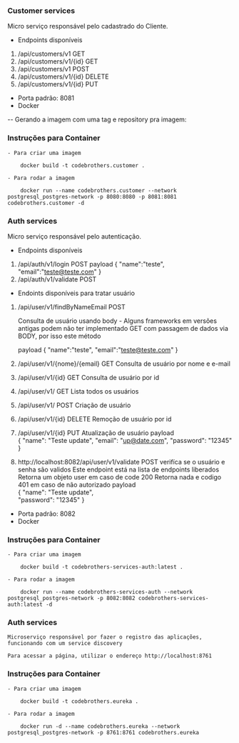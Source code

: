 ### Customer services

Micro serviço responsável pelo cadastrado do Cliente.

 - Endpoints disponíveis

 1. /api/customers/v1   GET
 2. /api/customers/v1/{id}  GET
 3. /api/customers/v1   POST
 4. /api/customers/v1/{id}  DELETE
 5. /api/customers/v1/{id}  PUT

 - Porta padrão: 8081 
 - Docker

 -- Gerando a imagem com uma tag e repository pra imagem: 

### Instruções para Container

    - Para criar uma imagem
        
        docker build -t codebrothers.customer .

    - Para rodar a imagem

        docker run --name codebrothers.customer --network postgresql_postgres-network -p 8080:8080 -p 8081:8081 codebrothers.customer -d

### Auth services

Micro serviço responsável pelo autenticação.

 - Endpoints disponíveis

 1. /api/auth/v1/login   POST
    payload
    {
    	"name":"teste",
    	"email":"teste@teste.com"
    }
 2. /api/auth/v1/validate   POST


 - Endoints disponíveis para tratar usuário

 1. /api/user/v1/findByNameEmail    POST    
 
    Consulta de usuário usando body - Alguns frameworks em versões antigas podem não ter implementado GET com passagem de dados via BODY, por isso este método

    payload
    {
        "name":"teste",
    	"email":"teste@teste.com"
    }

 2. /api/user/v1/{nome}/{email}     GET  Consulta de usuário por nome e e-mail

 3. /api/user/v1/{id}     GET  Consulta de usuário por id

 4. /api/user/v1/     GET  Lista todos os usuários

 5. /api/user/v1/    POST      Criação de usuário 

 6. /api/user/v1/{id}    DELETE  Remoção de usuário por id

 7. /api/user/v1/{id}   PUT      Atualização de usuário
    payload    
    {
        "name": "Teste update",
        "email": "up@date.com",
        "password": "12345"
    }
 8. http://localhost:8082/api/user/v1/validate  POST verifíca se o usuário e senha são validos
    Este endpoint está na lista de endpoints liberados
    Retorna um objeto user em caso de code 200
    Retorna nada e codigo 401 em caso de não autorizado
    payload    
    {
        "name": "Teste update",        
        "password": "12345"
    }

 - Porta padrão: 8082
 - Docker

 ### Instruções para Container

    - Para criar uma imagem
        
        docker build -t codebrothers-services-auth:latest .

    - Para rodar a imagem

        docker run --name codebrothers-services-auth --network postgresql_postgres-network -p 8082:8082 codebrothers-services-auth:latest -d



### Auth services
    
    Microserviço responsável por fazer o registro das aplicações, funcionando com um service discovery

    Para acessar a página, utilizar o endereço http://localhost:8761


### Instruções para Container

    - Para criar uma imagem
        
        docker build -t codebrothers.eureka .

    - Para rodar a imagem

        docker run -d --name codebrothers.eureka --network postgresql_postgres-network -p 8761:8761 codebrothers.eureka

